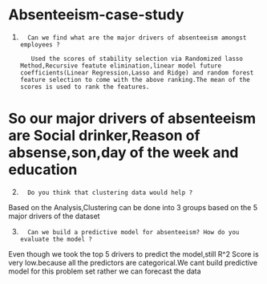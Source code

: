 # Absenteeism-case-study
1.       Can we find what are the major drivers of absenteeism amongst employees ?

          Used the scores of stability selection via Randomized lasso Method,Recursive featute elimination,linear model future    coefficients(Linear Regression,Lasso and Ridge) and random forest feature selection to come with the above ranking.The mean of the scores is used to rank the features.
# So our major drivers of absenteeism are Social drinker,Reason of absense,son,day of the week and education

2.       Do you think that clustering data would help ?

Based on the Analysis,Clustering can be done  into 3 groups based on the 5 major drivers of the dataset

3.       Can we build a predictive model for absenteeism? How do you evaluate the model ?
Even though we took the top 5 drivers to predict the model,still R^2 Score is very low.because all the predictors are categorical.We cant build predictive model for this problem set rather we can forecast the data
